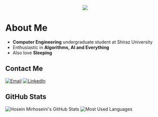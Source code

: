 <p align="center">
  <a href="https://github.com/hoseinmrh"><img src="https://readme-typing-svg.herokuapp.com?lines=Hi,+I'm+Hosein!;&center=true&width=500&height=50"></a>
</p>

# About Me
- **Computer Engineering** undergraduate student at Shiraz University
- Enthusiastic in **Algorithms, AI and Everything**
- Also love **Sleeping**


## Contact Me
[![Email](https://img.shields.io/badge/Email-%23D14836.svg?logo=gmail&logoColor=white)](mailto:hoseinmirhoseini64@gmail.com) [![LinkedIn](https://img.shields.io/badge/LinkedIn-%230077B5.svg?logo=linkedin&logoColor=white)](https://www.linkedin.com/in/hoseinmirhoseini/)



## GitHub Stats
![Hosein Mirhoseini's GitHub Stats](https://github-readme-stats.vercel.app/api?username=hoseinmrh&hide_border=true&theme=dracula)
![Most Used Languages](https://github-readme-stats.vercel.app/api/top-langs/?username=hoseinmrh&hide_border=true&layout=donut&theme=dracula)

